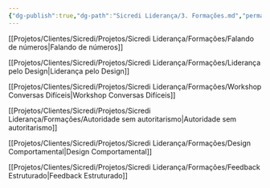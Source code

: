 ```yaml
---
{"dg-publish":true,"dg-path":"Sicredi Liderança/3. Formações.md","permalink":"/Sicredi Liderança/3. Formações/"}
---
```


[[Projetos/Clientes/Sicredi/Projetos/Sicredi Liderança/Formações/Falando de números\|Falando de números]]

[[Projetos/Clientes/Sicredi/Projetos/Sicredi Liderança/Formações/Liderança pelo Design\|Liderança pelo Design]]

[[Projetos/Clientes/Sicredi/Projetos/Sicredi Liderança/Formações/Workshop Conversas Difíceis\|Workshop Conversas Difíceis]]

[[Projetos/Clientes/Sicredi/Projetos/Sicredi Liderança/Formações/Autoridade sem autoritarismo\|Autoridade sem autoritarismo]]

[[Projetos/Clientes/Sicredi/Projetos/Sicredi Liderança/Formações/Design Comportamental\|Design Comportamental]]

[[Projetos/Clientes/Sicredi/Projetos/Sicredi Liderança/Formações/Feedback Estruturado\|Feedback Estruturado]]

